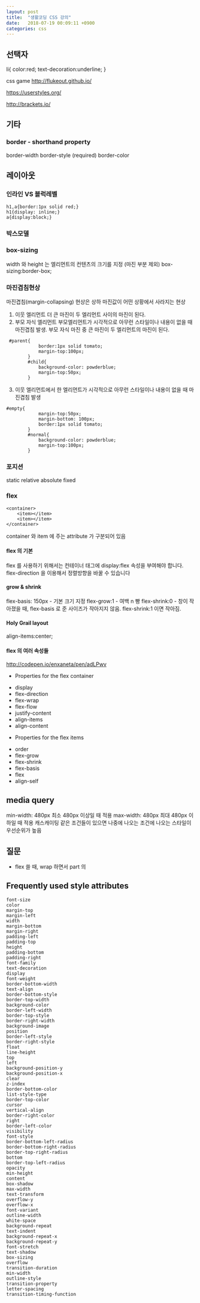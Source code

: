 ```yaml
---
layout: post
title:  "생활코딩 CSS 강의"
date:   2018-07-19 00:09:11 +0900
categories: css
---
```


## 선택자

li{
color:red;
text-decoration:underline;
}

css game
http://flukeout.github.io/

https://userstyles.org/

http://brackets.io/

## 기타

### border - shorthand property

border-width
border-style (required)
border-color

## 레이아웃

### 인라인 VS 블럭레벨

```
h1,a{border:1px solid red;}
h1{display: inline;}
a{display:block;}
```

### 박스모델

### box-sizing

width 와 height 는 엘리먼트의 컨텐츠의 크기를 지정 (마진 부분 제외)
box-sizing:border-box;

### 마진겹침현상

마진겹침(margin-collapsing) 현상은 상하 마진값이 어떤 상황에서 사라지는 현상

1.  이웃 엘리먼트
    더 큰 마진이 두 엘리먼트 사이의 마진이 된다.
2.  부모 자식 엘리먼트
    부모엘리먼트가 시각적으로 아무런 스타일이나 내용이 없을 때 마진겹침 발생. 부모 자식 마진 중 큰 마진이 두 엘리먼트의 마진이 된다.

```
 #parent{
            border:1px solid tomato;
            margin-top:100px;
        }
        #child{
            background-color: powderblue;
            margin-top:50px;
        }
```

3.  이웃 엘리먼트에서 한 엘리먼트가 시각적으로 아무런 스타일이나 내용이 없을 때 마진겹침 발생

```
#empty{
            margin-top:50px;
            margin-bottom: 100px;
            border:1px solid tomato;
        }
        #normal{
            background-color: powderblue;
            margin-top:100px;
        }
```

### 포지션

static
relative
absolute
fixed

### flex

```
<container>
    <item></item>
    <item></item>
</container>
```

container 와 item 에 주는 attribute 가 구분되어 있음

#### flex 의 기본

flex 를 사용하기 위해서는 컨테이너 태그에 display:flex 속성을 부여해야 합니다.
flex-direction 을 이용해서 정렬방향을 바꿀 수 있습니다

#### grow & shrink

flex-basis: 150px - 기본 크기 지정
flex-grow:1 - 여백 n 빵
flex-shrink:0 - 창이 작아졌을 때, flex-basis 로 준 사이즈가 작아지지 않음. flex-shrink:1 이면 작아짐.

#### Holy Grail layout

align-items:center;

#### flex 의 여러 속성들

http://codepen.io/enxaneta/pen/adLPwv

- Properties for the flex container

* display
* flex-direction
* flex-wrap
* flex-flow
* justify-content
* align-items
* align-content

- Properties for the flex items

* order
* flex-grow
* flex-shrink
* flex-basis
* flex
* align-self

## media query

min-width: 480px 최소 480px 이상일 때 적용
max-width: 480px 최대 480px 이하일 때 적용
캐스캐이팅
같은 조건들이 있으면 나중에 나오는 조건에 나오는 스타일이 우선순위가 높음

## 질문

- flex 쓸 때, wrap 하면서 part 의

## Frequently used style attributes

```
font-size
color
margin-top
margin-left
width
margin-bottom
margin-right
padding-left
padding-top
height
padding-bottom
padding-right
font-family
text-decoration
display
font-weight
border-bottom-width
text-align
border-bottom-style
border-top-width
background-color
border-left-width
border-top-style
border-right-width
background-image
position
border-left-style
border-right-style
float
line-height
top
left
background-position-y
background-position-x
clear
z-index
border-bottom-color
list-style-type
border-top-color
cursor
vertical-align
border-right-color
right
border-left-color
visibility
font-style
border-bottom-left-radius
border-bottom-right-radius
border-top-right-radius
bottom
border-top-left-radius
opacity
min-height
content
box-shadow
max-width
text-transform
overflow-y
overflow-x
font-variant
outline-width
white-space
background-repeat
text-indent
background-repeat-x
background-repeat-y
font-stretch
text-shadow
box-sizing
overflow
transition-duration
min-width
outline-style
transition-property
letter-spacing
transition-timing-function
```
